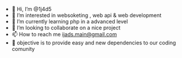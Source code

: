 
<img src="https://media3.giphy.com/media/10zxDv7Hv5RF9C/giphy.gif?cid=ecf05e47z69bx014x0mw2w9kf2dwz9lhi5chw1aslalwdrg8&amp;ep=v1_gifs_search&amp;rid=giphy.gif&amp;ct=g" alt="Coding The Matrix GIF" style="width: 500px; height: 208.333px; left: 0px; top: 0px; opacity: 0;">








- 👋 Hi, I’m @1j4d5
- 👀 I’m interested in websoketing , web api & web development
- 🌱 I’m currently learning php in a advanced level
- 💞️ I’m looking to collaborate on a nice project
- 📫 How to reach me ijads.main@gmail.com
- 🔑 objective is to provide easy and new dependencies to our coding comunity 
